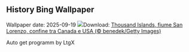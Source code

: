 ## History Bing Wallpaper
Wallpaper date: 2025-09-19
![](https://www.bing.com/th?id=OHR.ThousandIslands_IT-IT3559325500_UHD.jpg&w=1000)Download: [Thousand Islands, fiume San Lorenzo, confine tra Canada e USA (© benedek/Getty Images)](https://www.bing.com/th?id=OHR.ThousandIslands_IT-IT3559325500_UHD.jpg)

Auto get programm by LtgX
